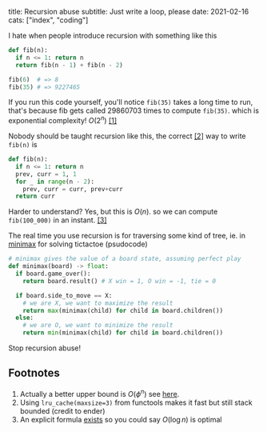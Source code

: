 title: Recursion abuse
subtitle: Just write a loop, please
date: 2021-02-16
cats: ["index", "coding"]


I hate when people introduce recursion with something like this
```py
def fib(n):
  if n <= 1: return n
  return fib(n - 1) + fib(n - 2)

fib(6)  # => 8
fib(35) # => 9227465
```

If you run this code yourself, you'll notice `fib(35)` takes a long time to run, that's because fib gets called 29860703 times to compute `fib(35)`.
which is exponential complexity! $O(2^n)$ [[1]](#fn-1)


Nobody should be taught recursion like this, the correct [[2]](#fn-2) way to write `fib(n)` is
```py
def fib(n):
  if n <= 1: return n
  prev, curr = 1, 1
  for _ in range(n - 2):
    prev, curr = curr, prev+curr
  return curr
```

Harder to understand? Yes, but this is $O(n)$. so we can compute `fib(100_000)` in an instant. [[3]](#fn-2)

The real time you use recursion is for traversing some kind of tree, ie. in [minimax](https://en.wikipedia.org/wiki/Minimax#Pseudocode) for solving tictactoe (psudocode)

```py
# minimax gives the value of a board state, assuming perfect play
def minimax(board) -> float:
  if board.game_over():
    return board.result() # X win = 1, O win = -1, tie = 0

  if board.side_to_move == X:
    # we are X, we want to maximize the result
    return max(minimax(child) for child in board.children())
  else:
    # we are O, we want to minimize the result
    return min(minimax(child) for child in board.children())

```

Stop recursion abuse!

## Footnotes
1. <a name="fn-1"></a> Actually a better upper bound is $O(\phi^n)$ see [here](https://evoniuk.github.io/posts/fibonacci.html).
2. <a name="fn-2"></a> Using `lru_cache(maxsize=3)` from functools makes it fast but still stack bounded (credit to ender)
3. <a name="fn-3"></a> An explicit formula [exists](https://mathworld.wolfram.com/BinetsFibonacciNumberFormula.html) so you could say $O(\log n)$ is optimal
